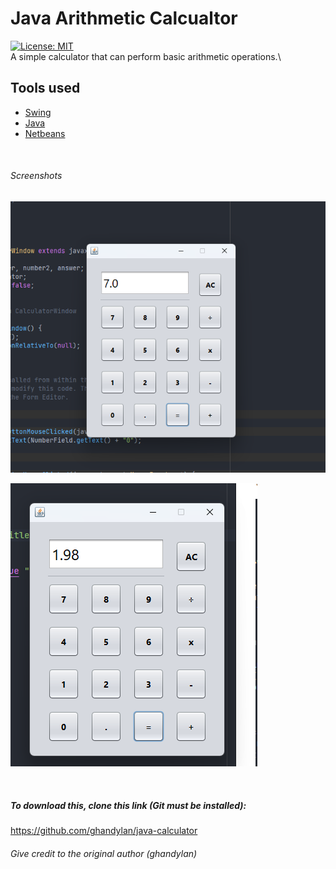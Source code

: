 # Java Arithmetic Calcualtor
[![License: MIT](https://img.shields.io/badge/License-MIT-yellow.svg)](https://opensource.org/licenses/MIT)\
A simple calculator that can perform basic arithmetic operations.\
## Tools used
- [Swing](https://www.oracle.com/java/technologies/swing-javadocs-2.html)
- [Java](https://www.oracle.com/java/technologies/javadocs-2.html)
- [Netbeans](https://www.netbeans.org/downloads/index.html)




&nbsp;

###### Screenshots
![Alt text](md_images/samplepicture.png "Title")


![Alt text](md_images/samplepicture2.png "Title")

&nbsp;

##### To download this, clone this link (Git must be installed):

https://github.com/ghandylan/java-calculator
###### Give credit to the original author (ghandylan)
